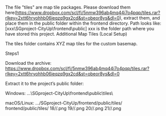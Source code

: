 The file "tiles" are map tile packages. Please download them here(https://www.dropbox.com/scl/fi/5nmw396ab4mq44i7o4pqp/tiles.rar?rlkey=2xtt6hryohhb06ieqzq9gx2cd&st=obeor8ys&dl=0), extract them, and place them in the public folder within the frontend directory. 
Path looks like:[xxx\SGproject-CityUp\frontend\public] xxx is the folder path where you have stored this project.
Additional Map Tiles (Local Setup)

The tiles folder contains XYZ map tiles for the custom basemap.

Steps1

Download the archive:
https://www.dropbox.com/scl/fi/5nmw396ab4mq44i7o4pqp/tiles.rar?rlkey=2xtt6hryohhb06ieqzq9gx2cd&st=obeor8ys&dl=0

Extract it to the project’s public folder:

Windows: ...\SGproject-CityUp\frontend\public\tiles\

macOS/Linux: .../SGproject-CityUp/frontend/public/tiles/
frontend/public/tiles/
  18/<x>/<y>.png
  19/<x>/<y>.png
  20/<x>/<y>.png
  21/<x>/<y>.png
